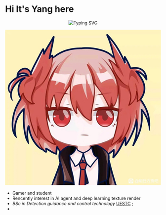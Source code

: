 # Hi lt's Yang here


  <!-- dynamic typing effect 动态打字效果 -->

  <div align="center">
      <img src="https://readme-typing-svg.demolab.com?font=Fira+Code&pause=1000&width=435&lines=println(%22Hello%2C%20World%22);YANG&center=true&size=20" alt="Typing SVG" />
  </div>

<p align="center">
  <img src="https://github.com/Bo-Yang-web/simpleintro/blob/main/%E6%AF%81%E7%81%AD%E5%87%A4%E5%87%B0%E4%BA%BA.jpg?raw=true" alt="Destroy the Phoenix Man"/>
</p>



-  Gamer and student
-  Rencently interest in AI agent and deep learning texture render
-  _BSc in Detection guidance and control technology_ [UESTC](https://www.uestc.edu.cn) ;
-  
<!-- 
  <div>
  - ✍️
      <img src="https://komarev.com/ghpvc/?username=JiangXavier&label=Views&color=0e75b6&style=flat" alt="访问量统计" />
  </div>   
-->

